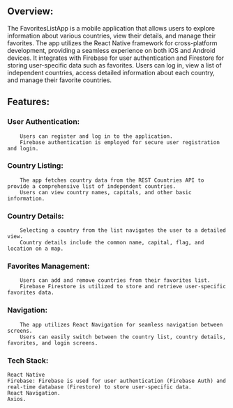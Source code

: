 ## Overview:
The FavoritesListApp is a mobile application that allows users to explore information about various countries, view their details, and manage their favorites. The app utilizes the React Native framework for cross-platform development, providing a seamless experience on both iOS and Android devices. It integrates with Firebase for user authentication and Firestore for storing user-specific data such as favorites. Users can log in, view a list of independent countries, access detailed information about each country, and manage their favorite countries.

## Features:

### User Authentication:
        Users can register and log in to the application.
        Firebase authentication is employed for secure user registration and login.

### Country Listing:
        The app fetches country data from the REST Countries API to provide a comprehensive list of independent countries.
        Users can view country names, capitals, and other basic information.

### Country Details:
        Selecting a country from the list navigates the user to a detailed view.
        Country details include the common name, capital, flag, and location on a map.

### Favorites Management:
        Users can add and remove countries from their favorites list.
        Firebase Firestore is utilized to store and retrieve user-specific favorites data.

### Navigation:
        The app utilizes React Navigation for seamless navigation between screens.
        Users can easily switch between the country list, country details, favorites, and login screens.

### Tech Stack:

    React Native
    Firebase: Firebase is used for user authentication (Firebase Auth) and real-time database (Firestore) to store user-specific data.
    React Navigation.
    Axios.
